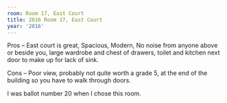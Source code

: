 ```yaml
---
room: Room 17, East Court
title: 2016 Room 17, East Court
year: '2016'
---
```


Pros – East court is great, Spacious, Modern, No noise from anyone above or beside you, large wardrobe and chest of drawers, toilet and kitchen next door to make up for lack of sink.

Cons – Poor view, probably not quite worth a grade 5, at the end of the building so you have to walk through doors.

I was ballot number 20 when I chose this room.